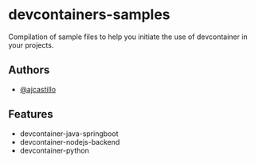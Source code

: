 
# devcontainers-samples

Compilation of sample files to help you initiate the use of devcontainer in your projects.


## Authors

- [@ajcastillo](https://github.com/ajcastillo)


## Features

  - devcontainer-java-springboot
  - devcontainer-nodejs-backend
  - devcontainer-python

